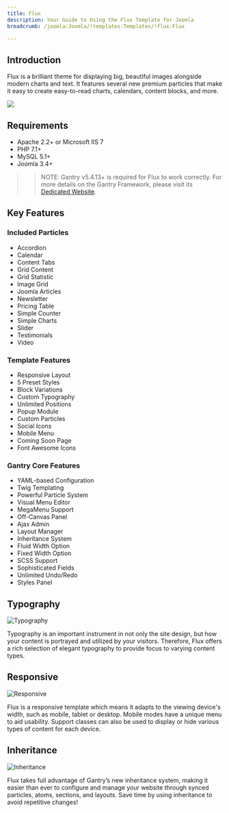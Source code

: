 ```yaml
---
title: Flux
description: Your Guide to Using the Flux Template for Joomla
breadcrumb: /joomla:Joomla/!templates:Templates/!flux:Flux

---
```


Introduction
-----

Flux is a brilliant theme for displaying big, beautiful images alongside modern charts and text. It features several new premium particles that make it easy to create easy-to-read charts, calendars, content blocks, and more.

![](assets/flux.jpeg)

Requirements
-----

* Apache 2.2+ or Microsoft IIS 7
* PHP 7.1+ 
* MySQL 5.1+
* Joomla 3.4+

>> NOTE: Gantry v5.4.13+ is required for Flux to work correctly. For more details on the Gantry Framework, please visit its [Dedicated Website](http://gantry.org).

Key Features
-----

### Included Particles

* Accordion
* Calendar
* Content Tabs
* Grid Content
* Grid Statistic
* Image Grid
* Joomla Articles
* Newsletter
* Pricing Table
* Simple Counter
* Simple Charts
* Slider
* Testimonials
* Video 

### Template Features

* Responsive Layout
* 5 Preset Styles
* Block Variations
* Custom Typography
* Unlimited Positions
* Popup Module
* Custom Particles
* Social Icons
* Mobile Menu
* Coming Soon Page
* Font Awesome Icons 

### Gantry Core Features

* YAML-based Configuration
* Twig Templating
* Powerful Particle System
* Visual Menu Editor
* MegaMenu Support
* Off-Canvas Panel
* Ajax Admin
* Layout Manager
* Inheritance System
* Fluid Width Option
* Fixed Width Option
* SCSS Support
* Sophisticated Fields
* Unlimited Undo/Redo
* Styles Panel

## Typography

![Typography](ft-2.jpg)

Typography is an important instrument in not only the site design, but how your content is portrayed and utilized by your visitors. Therefore, Flux offers a rich selection of elegant typography to provide focus to varying content types.

## Responsive

![Responsive](ft-3.jpg)

Flux is a responsive template which means it adapts to the viewing device's width, such as mobile, tablet or desktop. Mobile modes have a unique menu to aid usability. Support classes can also be used to display or hide various types of content for each device.

## Inheritance

![Inheritance](ft-4.jpg)

Flux takes full advantage of Gantry’s new inheritance system, making it easier than ever to configure and manage your website through synced particles, atoms, sections, and layouts. Save time by using inheritance to avoid repetitive changes!
